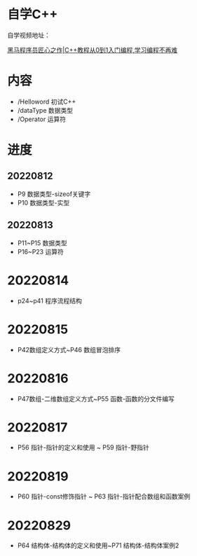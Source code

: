 # 自学C++

自学视频地址：

[黑马程序员匠心之作|C++教程从0到1入门编程,学习编程不再难](https://www.bilibili.com/video/BV1et411b73Z?p=10&vd_source=a4e095d68862da71463ae9de87d5356c)

# 内容

- /Helloword 初试C++
- /dataType 数据类型
- /Operator 运算符

# 进度

## 20220812

- P9 数据类型-sizeof关键字
- P10 数据类型-实型

## 20220813

- P11~P15 数据类型
- P16~P23 运算符


# 20220814

- p24~p41 程序流程结构

# 20220815

- P42数组定义方式~P46 数组冒泡排序

# 20220816

- P47数组-二维数组定义方式~P55 函数-函数的分文件编写

# 20220817

- P56 指针-指针的定义和使用 ~ P59 指针-野指针

# 20220819

- P60 指针-const修饰指针 ~ P63 指针-指针配合数组和函数案例

# 20220829

- P64 结构体-结构体的定义和使用~P71 结构体-结构体案例2